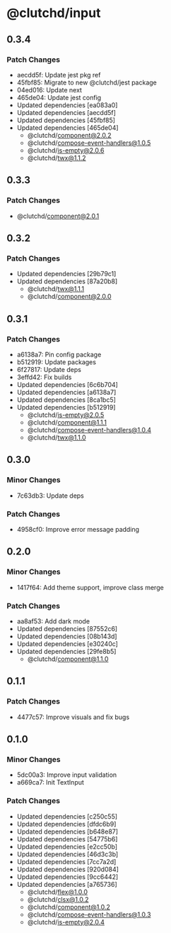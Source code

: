 # @clutchd/input

## 0.3.4

### Patch Changes

- aecdd5f: Update jest pkg ref
- 45fbf85: Migrate to new @clutchd/jest package
- 04ed016: Update next
- 465de04: Update jest config
- Updated dependencies [ea083a0]
- Updated dependencies [aecdd5f]
- Updated dependencies [45fbf85]
- Updated dependencies [465de04]
  - @clutchd/component@2.0.2
  - @clutchd/compose-event-handlers@1.0.5
  - @clutchd/is-empty@2.0.6
  - @clutchd/twx@1.1.2

## 0.3.3

### Patch Changes

- @clutchd/component@2.0.1

## 0.3.2

### Patch Changes

- Updated dependencies [29b79c1]
- Updated dependencies [87a20b8]
  - @clutchd/twx@1.1.1
  - @clutchd/component@2.0.0

## 0.3.1

### Patch Changes

- a6138a7: Pin config package
- b512919: Update packages
- 6f27817: Update deps
- 3effd42: Fix builds
- Updated dependencies [6c6b704]
- Updated dependencies [a6138a7]
- Updated dependencies [8ca1bc5]
- Updated dependencies [b512919]
  - @clutchd/is-empty@2.0.5
  - @clutchd/component@1.1.1
  - @clutchd/compose-event-handlers@1.0.4
  - @clutchd/twx@1.1.0

## 0.3.0

### Minor Changes

- 7c63db3: Update deps

### Patch Changes

- 4958cf0: Improve error message padding

## 0.2.0

### Minor Changes

- 1417f64: Add theme support, improve class merge

### Patch Changes

- aa8af53: Add dark mode
- Updated dependencies [87552c6]
- Updated dependencies [08b143d]
- Updated dependencies [e30240c]
- Updated dependencies [29fe8b5]
  - @clutchd/component@1.1.0

## 0.1.1

### Patch Changes

- 4477c57: Improve visuals and fix bugs

## 0.1.0

### Minor Changes

- 5dc00a3: Improve input validation
- a669ca7: Init TextInput

### Patch Changes

- Updated dependencies [c250c55]
- Updated dependencies [dfdc6b9]
- Updated dependencies [b648e87]
- Updated dependencies [54775b6]
- Updated dependencies [e2cc50b]
- Updated dependencies [46d3c3b]
- Updated dependencies [7cc7a2d]
- Updated dependencies [920d084]
- Updated dependencies [9cc6442]
- Updated dependencies [a765736]
  - @clutchd/flex@1.0.0
  - @clutchd/clsx@1.0.2
  - @clutchd/component@1.0.2
  - @clutchd/compose-event-handlers@1.0.3
  - @clutchd/is-empty@2.0.4
